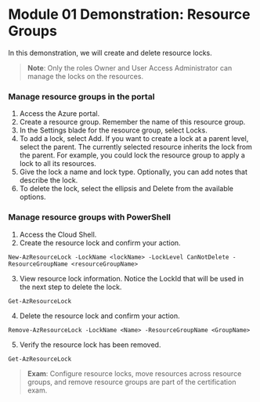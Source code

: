 # Module 01 Demonstration: Resource Groups
In this demonstration, we will create and delete resource locks.

> **Note**: Only the roles Owner and User Access Administrator can manage the locks on the resources. 

### Manage resource groups in the portal

1. Access the Azure portal.
2. Create a resource group. Remember the name of this resource group.
3. In the Settings blade for the resource group, select Locks.
4. To add a lock, select Add. If you want to create a lock at a parent level, select the parent. The currently selected resource inherits the lock from the parent. For example, you could lock the resource group to apply a lock to all its resources.
5. Give the lock a name and lock type. Optionally, you can add notes that describe the lock.
6. To delete the lock, select the ellipsis and Delete from the available options.

### Manage resource groups with PowerShell
1. Access the Cloud Shell.
2. Create the resource lock and confirm your action.

``` posh
New-AzResourceLock -LockName <lockName> -LockLevel CanNotDelete -ResourceGroupName <resourceGroupName>
```

3. View resource lock information. Notice the LockId that will be used in the next step to delete the lock.

``` posh
Get-AzResourceLock
```

4. Delete the resource lock and confirm your action.

``` posh
Remove-AzResourceLock -LockName <Name> -ResourceGroupName <GroupName>
```

5. Verify the resource lock has been removed.

``` posh
Get-AzResourceLock
```

> **Exam**: Configure resource locks, move resources across resource groups, and remove resource groups are part of the certification exam.
